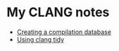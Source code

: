 # My CLANG notes

- [Creating a compilation database](./create_database.md)
- [Using clang tidy](./clang_tidy.md)
